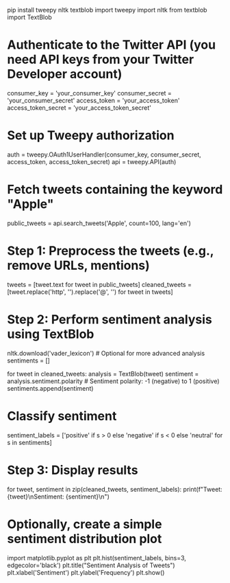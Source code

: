 pip install tweepy nltk textblob
import tweepy
import nltk
from textblob import TextBlob

# Authenticate to the Twitter API (you need API keys from your Twitter Developer account)
consumer_key = 'your_consumer_key'
consumer_secret = 'your_consumer_secret'
access_token = 'your_access_token'
access_token_secret = 'your_access_token_secret'

# Set up Tweepy authorization
auth = tweepy.OAuth1UserHandler(consumer_key, consumer_secret, access_token, access_token_secret)
api = tweepy.API(auth)

# Fetch tweets containing the keyword "Apple"
public_tweets = api.search_tweets('Apple', count=100, lang='en')

# Step 1: Preprocess the tweets (e.g., remove URLs, mentions)
tweets = [tweet.text for tweet in public_tweets]
cleaned_tweets = [tweet.replace('http', '').replace('@', '') for tweet in tweets]

# Step 2: Perform sentiment analysis using TextBlob
nltk.download('vader_lexicon')  # Optional for more advanced analysis
sentiments = []

for tweet in cleaned_tweets:
    analysis = TextBlob(tweet)
    sentiment = analysis.sentiment.polarity  # Sentiment polarity: -1 (negative) to 1 (positive)
    sentiments.append(sentiment)

# Classify sentiment
sentiment_labels = ['positive' if s > 0 else 'negative' if s < 0 else 'neutral' for s in sentiments]

# Step 3: Display results
for tweet, sentiment in zip(cleaned_tweets, sentiment_labels):
    print(f"Tweet: {tweet}\nSentiment: {sentiment}\n")

# Optionally, create a simple sentiment distribution plot
import matplotlib.pyplot as plt
plt.hist(sentiment_labels, bins=3, edgecolor='black')
plt.title("Sentiment Analysis of Tweets")
plt.xlabel('Sentiment')
plt.ylabel('Frequency')
plt.show()
